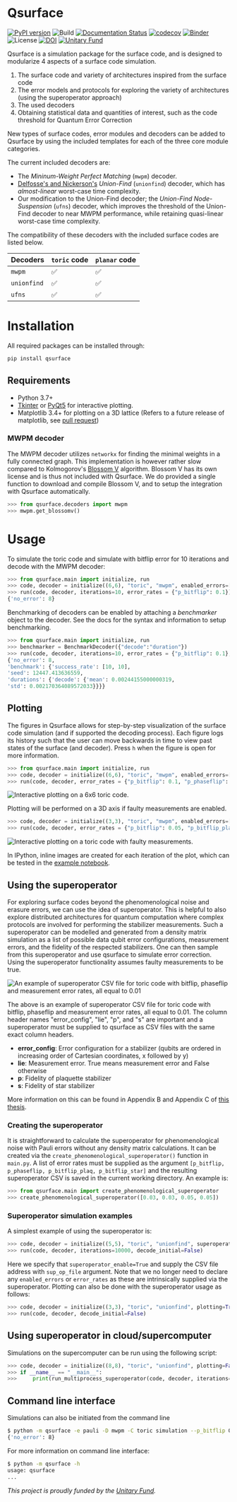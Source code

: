 # Qsurface

[![PyPI version](https://img.shields.io/pypi/v/qsurface?color=blue)](https://pypi.org/project/qsurface/)
![Build](https://github.com/watermarkhu/qsurface/workflows/Build/badge.svg)
[![Documentation Status](https://readthedocs.org/projects/qsurface/badge/?version=latest)](https://qsurface.readthedocs.io/en/latest/?badge=latest)
[![codecov](https://codecov.io/gh/watermarkhu/Qsurface/branch/master/graph/badge.svg?token=CWLVPDFF2L)](https://codecov.io/gh/watermarkhu/qsurface)
[![Binder](https://mybinder.org/badge_logo.svg)](https://mybinder.org/v2/gh/watermarkhu/qsurface/master?filepath=examples.ipynb)
![License](https://img.shields.io/pypi/l/qsurface)
[![DOI](https://zenodo.org/badge/DOI/10.5281/zenodo.4247617.svg)](https://doi.org/10.5281/zenodo.4247617)
[![Unitary Fund](https://img.shields.io/badge/Supported%20By-UNITARY%20FUND-brightgreen.svg?style=flat-the-badge)](http://unitary.fund)

Qsurface is a simulation package for the surface code, and is designed to modularize 4 aspects of a surface code simulation.

1. The surface code and variety of architectures inspired from the surface code
2. The error models and protocols for exploring the variety of architectures (using the superoperator approach)
3. The used decoders
4. Obtaining statistical data and quantities of interest, such as the code threshold for Quantum Error Correction

New types of surface codes, error modules and decoders can be added to Qsurface by using the included templates for each of the three core module categories.

The current included decoders are:

* The *Mininum-Weight Perfect Matching* (`mwpm`) decoder.
* [Delfosse's and Nickerson's](https://arxiv.org/pdf/1709.06218.pdf) *Union-Find* (`unionfind`) decoder, which has *almost-linear* worst-case time complexity.
* Our modification to the Union-Find decoder; the *Union-Find Node-Suspension* (`ufns`) decoder, which improves the threshold of the Union-Find decoder to near MWPM performance, while retaining quasi-linear worst-case time complexity.

The compatibility of these decoders with the included surface codes are listed below.

| Decoders  | `toric` code | `planar` code |
|-----------|--------------|---------------|
|`mwpm`     |✅            |✅             |
|`unionfind`|✅            |✅             |
|`ufns`     |✅            |✅             |

# Installation

All required packages can be installed through:

```bash
pip install qsurface
```

## Requirements

* Python 3.7+
* [Tkinter](https://docs.python.org/3/library/tkinter.html) or [PyQt5](https://riverbankcomputing.com/software/pyqt/intro) for interactive plotting.
* Matplotlib 3.4+ for plotting on a 3D lattice (Refers to a future release of matplotlib, see [pull request](https://github.com/matplotlib/matplotlib/pull/18816))

### MWPM decoder

The MWPM decoder utilizes `networkx` for finding the minimal weights in a fully connected graph. This implementation is however rather slow compared to Kolmogorov's [Blossom V](https://pub.ist.ac.at/~vnk/software.html) algorithm. Blossom V has its own license and is thus not included with Qsurface. We do provided a single function to download and compile Blossom V, and to setup the integration with Qsurface automatically.

```python
>>> from qsurface.decoders import mwpm
>>> mwpm.get_blossomv()
```

# Usage

To simulate the toric code and simulate with bitflip error for 10 iterations and decode with the MWPM decoder:

```python
>>> from qsurface.main import initialize, run
>>> code, decoder = initialize((6,6), "toric", "mwpm", enabled_errors=["pauli"])
>>> run(code, decoder, iterations=10, error_rates = {"p_bitflip": 0.1})
{'no_error': 8}
```

Benchmarking of decoders can be enabled by attaching a *benchmarker* object to the decoder. See the docs for the syntax and information to setup benchmarking.

```python
>>> from qsurface.main import initialize, run
>>> benchmarker = BenchmarkDecoder({"decode":"duration"})
>>> run(code, decoder, iterations=10, error_rates = {"p_bitflip": 0.1}, benchmark=benchmarker)
{'no_error': 8,
'benchmark': {'success_rate': [10, 10],
'seed': 12447.413636559,
'durations': {'decode': {'mean': 0.00244155000000319,
'std': 0.002170364089572033}}}}
```

## Plotting

The figures in Qsurface allows for step-by-step visualization of the surface code simulation (and if supported the decoding process). Each figure logs its history such that the user can move backwards in time to view past states of the surface (and decoder). Press `h` when the figure is open for more information.

```python
>>> from qsurface.main import initialize, run
>>> code, decoder = initialize((6,6), "toric", "mwpm", enabled_errors=["pauli"], plotting=True, initial_states=(0,0))
>>> run(code, decoder, error_rates = {"p_bitflip": 0.1, "p_phaseflip": 0.1}, decode_initial=False)
```

![Interactive plotting on a 6x6 toric code.](https://raw.githubusercontent.com/watermarkhu/qsurface/master/images/toric-2d.gif "Iteractive plotting on a 2d axis")

Plotting will be performed on a 3D axis if faulty measurements are enabled.

```python
>>> code, decoder = initialize((3,3), "toric", "mwpm", enabled_errors=["pauli"], faulty_measurements=True, plotting=True, initial_states=(0,0))
>>> run(code, decoder, error_rates = {"p_bitflip": 0.05, "p_bitflip_plaq": 0.05}, decode_initial=False)
```

![Interactive plotting on a toric code with faulty measurements.](https://raw.githubusercontent.com/watermarkhu/qsurface/master/images/toric-3d.gif "Iteractive plotting on a 3d axis")

In IPython, inline images are created for each iteration of the plot, which can be tested in the [example notebook](https://mybinder.org/v2/gh/watermarkhu/qsurface/master?filepath=examples.ipynb).

## Using the superoperator
For exploring surface codes beyond the phenomenological noise and erasure errors, we can use the idea of superoperator. This is helpful to also explore distributed architectures for quantum computation where complex protocols are involved for performing the stabilizer measurements. Such a superoperator can be modelled and generated from a density matrix simulation as a list of possible data qubit error configurations, measurement errors, and the fidelity of the respected stabilizers. One can then sample from this superoperator and use qsurface to simulate error correction. Using the superoperator functionality assumes faulty measurements to be true.

![An example of superoperator CSV file for toric code with bitflip, phaseflip and measurement error rates, all equal to 0.01](https://github.com/siddhantphy/qsurface/blob/master/images/Superoperator_example_toric0.01.png)

The above is an example of superoperator CSV file for toric code with bitflip, phaseflip and measurement error rates, all equal to 0.01. The column header names "error_config", "lie", "p", and "s" are important and a superoperator must be supplied to qsurface as CSV files with the same exact column headers.

 - **error_config**: Error configuration for a stabilizer (qubits are ordered in increasing order of Cartesian coordinates, x followed by y)
 - **lie**: Measurement error. True means measurement error and False otherwise
 - **p**: Fidelity of plaquette stabilizer
 - **s**: Fidelity of star stabilizer

More information on this can be found in Appendix B and Appendix C of [this thesis](https://spiral.imperial.ac.uk/handle/10044/1/31475).

### Creating the superoperator
It is straightforward to calculate the superoperator for phenomenological noise with Pauli errors without any density matrix calculations. It can be created via the `create_phenomenological_superoperator()` function in `main.py`. A list of error rates must be supplied as the argument `[p_bitflip, p_phaseflip, p_bitflip_plaq, p_bitflip_star]` and the resulting superoperator CSV is saved in the current working directory. An example is:
```python
>>> from qsurface.main import create_phenomenological_superoperator
>>> create_phenomenological_superoperator([0.03, 0.03, 0.05, 0.05])
```

### Superoperator simulation examples

A simplest example of using the superoperator is:
```python
>>> code, decoder = initialize((5,5), "toric", "unionfind", superoperator_enable=True, sup_op_file="../phenomenological_0.0_0.05_0.0_0.0_toric.csv", initial_states=(0,0))
>>> run(code, decoder, iterations=10000, decode_initial=False)
```
Here we specify that `superoperator_enable=True` and supply the CSV file address with `sup_op_file` argument. Note that we no longer need to declare any `enabled_errors` or `error_rates` as these are intrinsically supplied via the superoperator.
Plotting can also be done with the superoperator usage as follows:
```python
>>> code, decoder = initialize((3,3), "toric", "unionfind", plotting=True, superoperator_enable=True, sup_op_file="../phenomenological_0.0_0.05_0.0_0.0_toric.csv", initial_states=(0,0))
>>> run(code, decoder, decode_initial=False)
```

## Using superoperator in cloud/supercomputer
Simulations on the supercomputer can be run using the following script:
```python
>>> code, decoder = initialize((8,8), "toric", "unionfind", plotting=False, superoperator_enable=True, sup_op_file="C:/qarch/qsurface/data/phenomenological/phenomenological_0.03_0.03_0.03_0.03_toric.csv", initial_states=(0,0))
>>> if __name__ == "__main__":
>>>     print(run_multiprocess_superoperator(code, decoder, iterations=100000, decode_initial=False))

```

## Command line interface

Simulations can also be initiated from the command line

```bash
$ python -m qsurface -e pauli -D mwpm -C toric simulation --p_bitflip 0.1 -n 10
{'no_error': 8}
```

For more information on command line interface:

```bash
$ python -m qsurface -h
usage: qsurface
...
```

*This project is proudly funded by the [Unitary Fund](https://unitary.fund/).*
